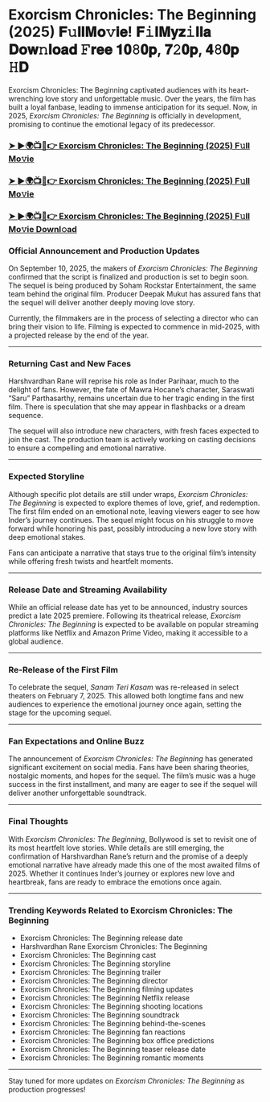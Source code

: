 # Exorcism Chronicles: The Beginning (2025) 𝐅𝚞𝐥𝐥𝐌𝐨𝚟𝐢𝐞! 𝐅𝚒𝐥𝐌𝐲𝐳𝚒𝐥𝐥𝐚 𝐃𝐨𝐰𝚗𝐥𝐨𝐚𝐝 𝙵𝐫𝐞𝐞 𝟏𝟎𝟾𝟎𝐩, 𝟕𝟸𝟎𝐩, 𝟒𝟾𝟎𝐩 𝙷𝐃

Exorcism Chronicles: The Beginning captivated audiences with its heart-wrenching love story and unforgettable music. Over the years, the film has built a loyal fanbase, leading to immense anticipation for its sequel. Now, in 2025, *Exorcism Chronicles: The Beginning* is officially in development, promising to continue the emotional legacy of its predecessor.

### [➤ ►🌍📺📱👉   Exorcism Chronicles: The Beginning (2025) F𝚞ll Mo𝚟ie](https://rb.gy/7gkbte)

### [➤ ►🌍📺📱👉   Exorcism Chronicles: The Beginning (2025) F𝚞ll Mo𝚟ie](https://rb.gy/7gkbte)

### [➤ ►🌍📺📱👉   Exorcism Chronicles: The Beginning (2025) F𝚞ll Mo𝚟ie Downl𝚘ad](https://rb.gy/7gkbte)

### **Official Announcement and Production Updates**

On September 10, 2025, the makers of *Exorcism Chronicles: The Beginning* confirmed that the script is finalized and production is set to begin soon. The sequel is being produced by Soham Rockstar Entertainment, the same team behind the original film. Producer Deepak Mukut has assured fans that the sequel will deliver another deeply moving love story.

Currently, the filmmakers are in the process of selecting a director who can bring their vision to life. Filming is expected to commence in mid-2025, with a projected release by the end of the year.

---

### **Returning Cast and New Faces**

Harshvardhan Rane will reprise his role as Inder Parihaar, much to the delight of fans. However, the fate of Mawra Hocane’s character, Saraswati “Saru” Parthasarthy, remains uncertain due to her tragic ending in the first film. There is speculation that she may appear in flashbacks or a dream sequence.

The sequel will also introduce new characters, with fresh faces expected to join the cast. The production team is actively working on casting decisions to ensure a compelling and emotional narrative.

---

### **Expected Storyline**

Although specific plot details are still under wraps, *Exorcism Chronicles: The Beginning* is expected to explore themes of love, grief, and redemption. The first film ended on an emotional note, leaving viewers eager to see how Inder’s journey continues. The sequel might focus on his struggle to move forward while honoring his past, possibly introducing a new love story with deep emotional stakes.

Fans can anticipate a narrative that stays true to the original film’s intensity while offering fresh twists and heartfelt moments.

---

### **Release Date and Streaming Availability**

While an official release date has yet to be announced, industry sources predict a late 2025 premiere. Following its theatrical release, *Exorcism Chronicles: The Beginning* is expected to be available on popular streaming platforms like Netflix and Amazon Prime Video, making it accessible to a global audience.

---

### **Re-Release of the First Film**

To celebrate the sequel, *Sanam Teri Kasam* was re-released in select theaters on February 7, 2025. This allowed both longtime fans and new audiences to experience the emotional journey once again, setting the stage for the upcoming sequel.

---

### **Fan Expectations and Online Buzz**

The announcement of *Exorcism Chronicles: The Beginning* has generated significant excitement on social media. Fans have been sharing theories, nostalgic moments, and hopes for the sequel. The film’s music was a huge success in the first installment, and many are eager to see if the sequel will deliver another unforgettable soundtrack.

---

### **Final Thoughts**

With *Exorcism Chronicles: The Beginning*, Bollywood is set to revisit one of its most heartfelt love stories. While details are still emerging, the confirmation of Harshvardhan Rane’s return and the promise of a deeply emotional narrative have already made this one of the most awaited films of 2025. Whether it continues Inder’s journey or explores new love and heartbreak, fans are ready to embrace the emotions once again.

---

### **Trending Keywords Related to Exorcism Chronicles: The Beginning**

- Exorcism Chronicles: The Beginning release date  
- Harshvardhan Rane Exorcism Chronicles: The Beginning  
- Exorcism Chronicles: The Beginning cast  
- Exorcism Chronicles: The Beginning storyline  
- Exorcism Chronicles: The Beginning trailer  
- Exorcism Chronicles: The Beginning director  
- Exorcism Chronicles: The Beginning filming updates  
- Exorcism Chronicles: The Beginning Netflix release  
- Exorcism Chronicles: The Beginning shooting locations  
- Exorcism Chronicles: The Beginning soundtrack  
- Exorcism Chronicles: The Beginning behind-the-scenes  
- Exorcism Chronicles: The Beginning fan reactions  
- Exorcism Chronicles: The Beginning box office predictions  
- Exorcism Chronicles: The Beginning teaser release date  
- Exorcism Chronicles: The Beginning romantic moments  

---

Stay tuned for more updates on *Exorcism Chronicles: The Beginning* as production progresses!
